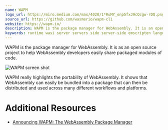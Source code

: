 ```yaml
---
name: WAPM
logo_url: https://miro.medium.com/max/4020/1*RuMY_onp5fxJ9cQcgw-rDQ.png
source_url: https://github.com/wasmerio/wapm-cli
website: https://wapm.io/
description: WAPM is the package manager for WebAssembly. It is an open source project to help WebAssembly developers easily share packaged modules of code.
keywords: runtime wasi server servers side server-side emscripten language python c# rust c c++ go ruby php postgres javascript js .net r swift containers docker container containerization bundle package packages bundles
---
```


WAPM is the package manager for WebAssembly. It is as an open source project to help WebAssembly developers easily share packaged modules of code.

![WAPM screen shot](https://miro.medium.com/max/2096/1*5-STK_P_JuNgNxRx_MgMzA.png)

WAPM really highlights the portability of WebAssembly. It shows that WebAssembly can easily be bundled into a package that can then be distributed and used across many different workflows and platforms.

# Additional Resources

- [Announcing WAPM: The WebAssembly Package Manager](https://medium.com/wasmer/announcing-wapm-the-webassembly-package-manager-18d52fae0eea)
